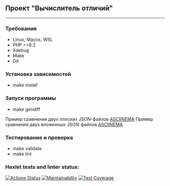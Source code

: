 ## Проект "Вычислитель отличий"
___

### Требования

* Linux, Macos, WSL
* PHP >=8.2
* Xdebug
* Make
* Git

### Установка зависимостей

* make install

### Запуск программы

* make gendiff

Пример сравнения двух плоских JSON-файлов [ASCIINEMA](https://asciinema.org/a/rngphDkJ5tb199UTIk71aVNEu)
Пример сравнения двух вложенных JSON-файлов [ASCIINEMA](https://asciinema.org/a/tEsMroNAFmSsgfOr6MBjL74U6)

### Тестирование и проверка

* make validate
* make lint

### Hexlet tests and linter status:
[![Actions Status](https://github.com/phoenix-85/php-project-48/actions/workflows/hexlet-check.yml/badge.svg)](https://github.com/phoenix-85/php-project-48/actions)
[![Maintainability](https://api.codeclimate.com/v1/badges/4f9dcc51ddf1e6508cf2/maintainability)](https://codeclimate.com/github/phoenix-85/php-project-48/maintainability)
[![Test Coverage](https://api.codeclimate.com/v1/badges/4f9dcc51ddf1e6508cf2/test_coverage)](https://codeclimate.com/github/phoenix-85/php-project-48/test_coverage)
